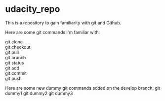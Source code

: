 # udacity_repo
This is a repository to gain familiarity with git and Github.

Here are some git commands I'm familiar with:

git clone<br>
git checkout<br>
git pull<br>
git branch<br>
git status<br>
git add<br>
git commit<br>
git push

Here are some new dummy git commands added on the develop branch:
git dummy1
git dummy2
git dummy3

